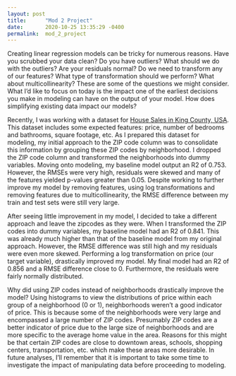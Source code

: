 ```yaml
---
layout: post
title:      "Mod 2 Project"
date:       2020-10-25 13:35:29 -0400
permalink:  mod_2_project
---
```



Creating linear regression models can be tricky for numerous reasons. Have you scrubbed your data clean? Do you have outliers? What should we do with the outliers? Are your residuals normal? Do we need to transform any of our features? What type of transformation should we perform? What about multicollinearity? These are some of the questions we might consider. What I’d like to focus on today is the impact one of the earliest decisions you make in modeling can have on the output of your model. How does simplifying existing data impact our models?
 
 Recently, I was working with a dataset for [House Sales in King County, USA](https://www.kaggle.com/harlfoxem/housesalesprediction). This dataset includes some expected features: price, number of bedrooms and bathrooms, square footage, etc. As I prepared this dataset for modeling, my initial approach to the ZIP code column was to consolidate this information by grouping these ZIP codes by neighborhood. I dropped the ZIP code column and transformed the neighborhoods into dummy variables. Moving onto modeling, my baseline model output an R2 of 0.753. However, the RMSEs were very high, residuals were skewed and many of the features yielded p-values greater than 0.05. Despite working to further improve my model by removing features, using log transformations and removing features due to multicollinearity, the RMSE difference between my train and test sets were still very large. 

After seeing little improvement in my model, I decided to take a different approach and leave the zipcodes as they were. When I transformed the ZIP codes into dummy variables, my baseline model had an R2 of 0.841. This was already much higher than that of the baseline model from my original approach. However, the RMSE difference was still high and my residuals were even more skewed. Performing a log transformation on price (our target variable), drastically improved my model. My final model had an R2 of 0.856 and a RMSE difference close to 0. Furthermore, the residuals were fairly normally distributed.  

Why did using ZIP codes instead of neighborhoods drastically improve the model? Using histograms to view the distributions of price within each group of a neighborhood (0 or 1), neighborhoods weren’t a good indicator of price. This is because some of the neighborhoods were very large and encompassed a large number of ZIP codes. Presumably ZIP codes are a better indicator of price due to the large size of neighborhoods and are more specific to the average home value in the area. Reasons for this might be that certain ZIP codes are close to downtown areas, schools, shopping centers, transportation, etc. which make these areas more desirable. In future analyses, I’ll remember that it is important to take some time to investigate the impact of manipulating data before proceeding to modeling. 

